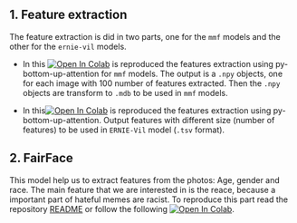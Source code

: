 ## 1. Feature extraction 

The feature extraction is did in two parts, one for the `mmf` models and the other for the `ernie-vil` models.

- In this [![Open In Colab](https://colab.research.google.com/assets/colab-badge.svg)](https://colab.research.google.com/drive/1y8RBKamXcWKSRxYTwj4vJpYl0RtXhNoy) is reproduced the features extraction using py-bottom-up-attention for `mmf` models. The output is a `.npy` objects, one for each image with 100 number of features extracted. Then the `.npy` objects are transform to `.mdb` to be used in `mmf` models.
 
- In this[![Open In Colab](https://colab.research.google.com/assets/colab-badge.svg)](https://colab.research.google.com/drive/1IJt5ViL6tG205209EyGwGp435rIH_tzW) is reproduced the features extraction using py-bottom-up-attention. Output features with different size (number of features) to be used in `ERNIE-Vil` model (`.tsv` format).


## 2. FairFace 

This model help us to extract features from the photos: Age, gender and race. The main feature that we are interested in is the reace, because a important part of hateful memes are racist.
To reproduce this part read the repository [README](https://github.com/JanLeyva/approach_TFM/tree/master/feature_extraction/FairFace_features) or follow the following [![Open In Colab](https://colab.research.google.com/assets/colab-badge.svg)](https://github.com/JanLeyva/approach_TFM/blob/master/feature_extraction/FairFace_features/FairFace_features.ipynb).
